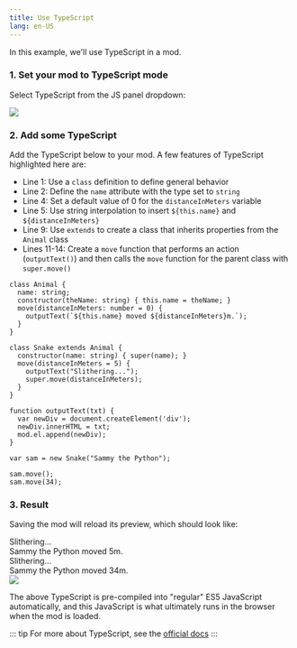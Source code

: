 ```yaml
---
title: Use TypeScript
lang: en-US
---
```


In this example, we'll use TypeScript in a mod.

### 1. Set your mod to TypeScript mode

Select TypeScript from the JS panel dropdown:

<img src="https://res.cloudinary.com/component/image/upload/c_scale,w_1200/v1534862351/js-01_zggtos.png">

### 2. Add some TypeScript

Add the TypeScript below to your mod.  A few features of TypeScript highlighted here are:

- Line 1: Use a `class` definition to define general behavior
- Line 2: Define the `name` attribute with the type set to `string`
- Line 4: Set a default value of 0 for the `distanceInMeters` variable
- Line 5: Use string interpolation to insert `${this.name}` and `${distanceInMeters}`
- Line 9: Use `extends` to create a class that inherits properties from the `Animal` class
- Lines 11-14: Create a `move` function that performs an action (`outputText()`) and then calls the `move` function for the parent class with `super.move()`

```ts{1-7,9,11-14}
class Animal {
  name: string;
  constructor(theName: string) { this.name = theName; }
  move(distanceInMeters: number = 0) {
    outputText(`${this.name} moved ${distanceInMeters}m.`);
  }
}

class Snake extends Animal {
  constructor(name: string) { super(name); }
  move(distanceInMeters = 5) {
    outputText("Slithering...");
    super.move(distanceInMeters);
  }
}

function outputText(txt) {
  var newDiv = document.createElement('div');
  newDiv.innerHTML = txt;
  mod.el.append(newDiv);
}

var sam = new Snake("Sammy the Python");

sam.move();
sam.move(34);
```

### 3. Result

Saving the mod will reload its preview, which should look like:

<div>
  <div>Slithering...</div>
  <div>Sammy the Python moved 5m.</div>
  <div>Slithering...</div>
  <div>Sammy the Python moved 34m.</div>
</div>

<img src="https://res.cloudinary.com/component/image/upload/c_scale,w_1200/v1534898117/typescript-02_sbfqrv.png">

The above TypeScript is pre-compiled into "regular" ES5 JavaScript automatically, and this JavaScript is what ultimately runs in the browser when the mod is loaded.

::: tip
For more about TypeScript, see the [official docs](https://www.typescriptlang.org/index.html)
:::
